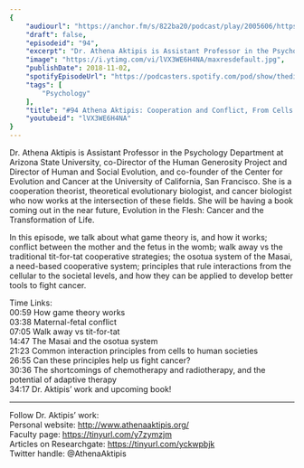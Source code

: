 ```yaml
---
{
	"audiourl": "https://anchor.fm/s/822ba20/podcast/play/2005606/https%3A%2F%2Fd3ctxlq1ktw2nl.cloudfront.net%2Fproduction%2F2018-11-30%2F7707142-48000-2-9450f4b7f4af7.mp3",
	"draft": false,
	"episodeid": "94",
	"excerpt": "Dr. Athena Aktipis is Assistant Professor in the Psychology Department at Arizona State University, co-Director of the Human Generosity Project and Director of Human and Social Evolution, and co-founder of the Center for Evolution and Cancer at the University of California, San Francisco. She is a cooperation theorist, theoretical evolutionary biologist, and cancer biologist who now works at the intersection of these fields. She will be having a book coming out in the near future, Evolution in the Flesh: Cancer and the Transformation of Life.",
	"image": "https://i.ytimg.com/vi/lVX3WE6H4NA/maxresdefault.jpg",
	"publishDate": 2018-11-02,
	"spotifyEpisodeUrl": "https://podcasters.spotify.com/pod/show/thedissenter/episodes/94-Athena-Aktipis-Cooperation-and-Conflict--From-Cells-to-Human-Societies-e2rn56",
	"tags": [
		"Psychology"
	],
	"title": "#94 Athena Aktipis: Cooperation and Conflict, From Cells to Human Societies",
	"youtubeid": "lVX3WE6H4NA"
}
---
```

Dr. Athena Aktipis is Assistant Professor in the Psychology Department at Arizona State University, co-Director of the Human Generosity Project and Director of Human and Social Evolution, and co-founder of the Center for Evolution and Cancer at the University of California, San Francisco. She is a cooperation theorist, theoretical evolutionary biologist, and cancer biologist who now works at the intersection of these fields. She will be having a book coming out in the near future, Evolution in the Flesh: Cancer and the Transformation of Life.

In this episode, we talk about what game theory is, and how it works; conflict between the mother and the fetus in the womb; walk away vs the traditional tit-for-tat cooperative strategies; the osotua system of the Masai, a need-based cooperative system; principles that rule interactions from the cellular to the societal levels, and how they can be applied to develop better tools to fight cancer.

Time Links:  
<time>00:59</time> How game theory works   
<time>03:38</time> Maternal-fetal conflict        
<time>07:05</time> Walk away vs tit-for-tat    
<time>14:47</time> The Masai and the osotua system    
<time>21:23</time> Common interaction principles from cells to human societies      
<time>26:55</time> Can these principles help us fight cancer?          
<time>30:36</time> The shortcomings of chemotherapy and radiotherapy, and the potential of adaptive therapy         
<time>34:17</time> Dr. Aktipis’ work and upcoming book!

---

Follow Dr. Aktipis’ work:  
Personal website: http://www.athenaaktipis.org/  
Faculty page: https://tinyurl.com/y7zymzjm  
Articles on Researchgate: https://tinyurl.com/yckwpbjk  
Twitter handle: @AthenaAktipis
